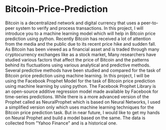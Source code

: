 # Bitcoin-Price-Prediction
Bitcoin is a decentralized network and digital currency that uses a peer-to-peer system to verify and process transactions. In this project, I will introduce you to a machine learning model which will help in Bitcoin price prediction using python.
Recently Bitcoin has received a lot of attention from the media and the public due to its recent price hike and sudden fall.  As Bitcoin has been viewed as a financial asset and is traded through many cryptocurrency exchanges like as a stock market, Many researchers have studied various factors that affect the price of Bitcoin and the patterns behind its fluctuations using various analytical and predictive methods. 
Several predictive methods have been studied and compared for the task of Bitcoin price prediction using machine learning. In this project, I will be using the Facebook Prophet Model for the task of Bitcoin price prediction using machine learning by using python. 
The Facebook Prophet Library is an open-source additive regression model made available by Facebook for time-series predictions. While there is a more advanced version of the Prophet called as NeuralProphet which is based on Neural Networks, I used a simplified version only which uses machine learning techniques for the Bitcoin price prediction task. But in near future, I would like to get my hands on Neural Prophet and build a model based on the same.
The data is collected from "Yahoo Finance" and is a historical one.
